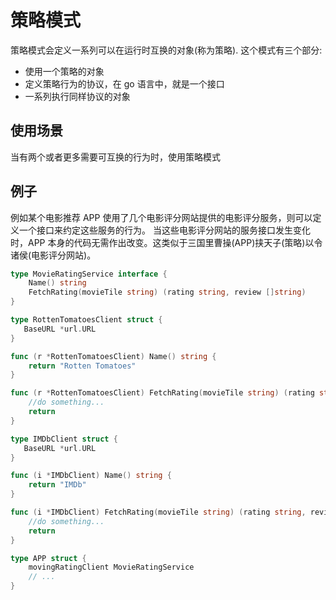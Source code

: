 # 策略模式

策略模式会定义一系列可以在运行时互换的对象(称为策略). 这个模式有三个部分:

* 使用一个策略的对象
* 定义策略行为的协议，在 go 语言中，就是一个接口
* 一系列执行同样协议的对象

## 使用场景

当有两个或者更多需要可互换的行为时，使用策略模式

## 例子

例如某个电影推荐 APP 使用了几个电影评分网站提供的电影评分服务，则可以定义一个接口来约定这些服务的行为。 
当这些电影评分网站的服务接口发生变化时，APP 本身的代码无需作出改变。这类似于三国里曹操(APP)挟天子(策略)以令诸侯(电影评分网站)。

```go
type MovieRatingService interface {
    Name() string
    FetchRating(movieTile string) (rating string, review []string)
}

type RottenTomatoesClient struct {
   BaseURL *url.URL
}

func (r *RottenTomatoesClient) Name() string {
    return "Rotten Tomatoes"
} 

func (r *RottenTomatoesClient) FetchRating(movieTile string) (rating string, review []string) {
    //do something...
    return
}

type IMDbClient struct {
   BaseURL *url.URL
}

func (i *IMDbClient) Name() string {
    return "IMDb"
} 

func (i *IMDbClient) FetchRating(movieTile string) (rating string, review []string) {
    //do something...
    return
}

type APP struct {
    movingRatingClient MovieRatingService
    // ...
}
```